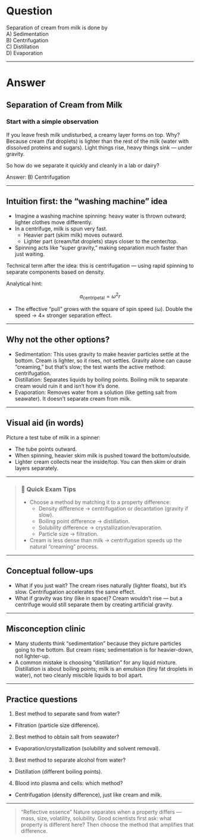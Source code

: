 # Question
Separation of cream from milk is done by  
   A) Sedimentation  
   B) Centrifugation  
   C) Distillation  
   D) Evaporation

---
# Answer

## Separation of Cream from Milk

### Start with a simple observation
If you leave fresh milk undisturbed, a creamy layer forms on top. Why? Because cream (fat droplets) is lighter than the rest of the milk (water with dissolved proteins and sugars). Light things rise, heavy things sink — under gravity.

So how do we separate it quickly and cleanly in a lab or dairy?

Answer: B) Centrifugation

---

## Intuition first: the “washing machine” idea
- Imagine a washing machine spinning: heavy water is thrown outward; lighter clothes move differently.
- In a centrifuge, milk is spun very fast.
  - Heavier part (skim milk) moves outward.
  - Lighter part (cream/fat droplets) stays closer to the center/top.
- Spinning acts like “super gravity,” making separation much faster than just waiting.

Technical term after the idea: this is centrifugation — using rapid spinning to separate components based on density.

Analytical hint:
```math
a_\text{centripetal} = \omega^2 r
```
- The effective “pull” grows with the square of spin speed (ω). Double the speed → 4× stronger separation effect.

---

## Why not the other options?
- Sedimentation: This uses gravity to make heavier particles settle at the bottom. Cream is lighter, so it rises, not settles. Gravity alone can cause “creaming,” but that’s slow; the test wants the active method: centrifugation.
- Distillation: Separates liquids by boiling points. Boiling milk to separate cream would ruin it and isn’t how it’s done.
- Evaporation: Removes water from a solution (like getting salt from seawater). It doesn’t separate cream from milk.

---

## Visual aid (in words)
Picture a test tube of milk in a spinner:
- The tube points outward.
- When spinning, heavier skim milk is pushed toward the bottom/outside.
- Lighter cream collects near the inside/top. You can then skim or drain layers separately.

---

> ### 🧠 Quick Exam Tips
> - Choose a method by matching it to a property difference:
>   - Density difference → centrifugation or decantation (gravity if slow).
>   - Boiling point difference → distillation.
>   - Solubility difference → crystallization/evaporation.
>   - Particle size → filtration.
> - Cream is less dense than milk → centrifugation speeds up the natural “creaming” process.

---

## Conceptual follow-ups
- What if you just wait? The cream rises naturally (lighter floats), but it’s slow. Centrifugation accelerates the same effect.
- What if gravity was tiny (like in space)? Cream wouldn’t rise — but a centrifuge would still separate them by creating artificial gravity.

---

## Misconception clinic
- Many students think “sedimentation” because they picture particles going to the bottom. But cream rises; sedimentation is for heavier-down, not lighter-up.
- A common mistake is choosing “distillation” for any liquid mixture. Distillation is about boiling points; milk is an emulsion (tiny fat droplets in water), not two cleanly miscible liquids to boil apart.

---

## Practice questions
1) Best method to separate sand from water?
- Filtration (particle size difference).

2) Best method to obtain salt from seawater?
- Evaporation/crystallization (solubility and solvent removal).

3) Best method to separate alcohol from water?
- Distillation (different boiling points).

4) Blood into plasma and cells: which method?
- Centrifugation (density difference), just like cream and milk.

---

> “Reflective essence”
> Nature separates when a property differs — mass, size, volatility, solubility. Good scientists first ask: what property is different here? Then choose the method that amplifies that difference.